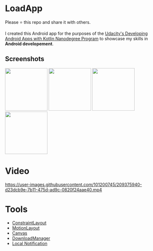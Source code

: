 # LoadApp

Please ⭐️ this repo and share it with others.


I created this Android app for the purposes of the [Udacity's Developing Android Apps with Kotlin Nanodegree Program](https://www.udacity.com/course/android-kotlin-developer-nanodegree--nd940) to showcase my skills in **Android developement**.

## Screenshots
<div>
  <img src="https://user-images.githubusercontent.com/101200745/209374858-8a7bf5ac-6c48-49e4-8964-b8151116683a.png"  width="140">
  <img src="https://user-images.githubusercontent.com/101200745/209374848-fead614b-ee85-448c-b9e3-be808009775a.png"  width="140">
  <img src="https://user-images.githubusercontent.com/101200745/209374843-88dd0e38-6387-4660-85b2-a1c79767310b.png"  width="140">
  <img src="https://user-images.githubusercontent.com/101200745/209374856-0b45e37e-5d3f-4ccd-88e5-d4cf8674a373.png"  width="140">

</div>

# Video
https://user-images.githubusercontent.com/101200745/209375940-d23dcb9e-7b11-475d-ad9c-0820f24aae40.mp4

# Tools
* [ConstraintLayout](https://developer.android.com/training/constraint-layout)
* [MotionLayout](https://developer.android.com/develop/ui/views/animations/motionlayout/examples)
* [Canvas](https://developer.android.com/reference/android/graphics/Canvas)
* [DownloadManager](https://developer.android.com/reference/android/app/DownloadManager)
* [Local Notification](https://developer.android.com/develop/ui/views/notifications/build-notification)

